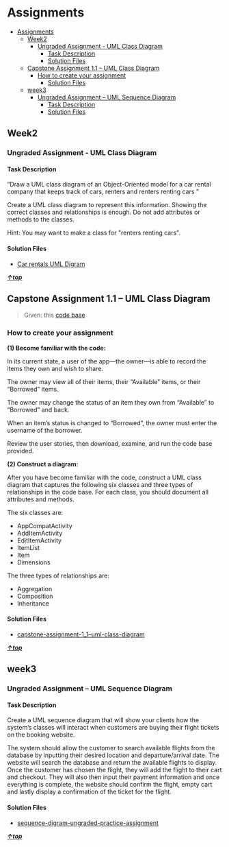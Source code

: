 # Assignments

<!-- TOC -->

- [Assignments](#assignments)
  - [Week2](#week2)
    - [Ungraded Assignment - UML Class Diagram](#ungraded-assignment---uml-class-diagram)
      - [Task Description](#task-description)
      - [Solution Files](#solution-files)
  - [Capstone Assignment 1.1 – UML Class Diagram](#capstone-assignment-11--uml-class-diagram)
    - [How to create your assignment](#how-to-create-your-assignment)
      - [Solution Files](#solution-files)
  - [week3](#week3)
    - [Ungraded Assignment – UML Sequence Diagram](#ungraded-assignment--uml-sequence-diagram)
      - [Task Description](#task-description)
      - [Solution Files](#solution-files)

<!-- /TOC -->

## Week2

### Ungraded Assignment - UML Class Diagram

#### Task Description

“Draw a UML class diagram of an Object-Oriented model for a car rental company that keeps track of cars, renters and renters renting cars ”

Create a UML class diagram to represent this information. Showing the correct classes and relationships is enough. Do not add attributes or methods to the classes.

Hint: You may want to make a class for "renters renting cars".

#### Solution Files

- [Car rentals UML Digram](./week2/car-rentals-uml-digram.pdf)

**_[&uarr;top](#assignments)_**

## Capstone Assignment 1.1 – UML Class Diagram

> Given: this [code base](./week2/capstone_assignment_materials/Y_n_-28dR8K5__tvHdfCzA_fde608d7579b432ba1e11f4ef4ac5393_SharingApp-c1-items-only-v4.zip)

### How to create your assignment

**(1) Become familiar with the code:**

In its current state, a user of the app—the owner—is able to record the items they own and wish to share.

The owner may view all of their items, their “Available” items, or their “Borrowed” items.

The owner may change the status of an item they own from “Available” to “Borrowed” and back.

When an item’s status is changed to “Borrowed”, the owner must enter the username of the borrower.

Review the user stories, then download, examine, and run the code base provided.

**(2) Construct a diagram:**

After you have become familiar with the code, construct a UML class diagram that captures the following six classes and three types of relationships in the code base. For each class, you should document all attributes and methods.

The six classes are:

- AppCompatActivity
- AddItemActivity
- EditItemActivity
- ItemList
- Item
- Dimensions

The three types of relationships are:

- Aggregation
- Composition
- Inheritance

#### Solution Files

- [capstone-assignment-1_1–uml-class-diagram](./week2/capstone-assignment-1_1–uml-class-diagram.pdf)

**_[&uarr;top](#assignments)_**

## week3

### Ungraded Assignment – UML Sequence Diagram

#### Task Description

Create a UML sequence diagram that will show your clients how the system’s classes will interact when customers are buying their flight tickets on the booking website.

The system should allow the customer to search available flights from the database by inputting their desired location and departure/arrival date. The website will search the database and return the available flights to display. Once the customer has chosen the flight, they will add the flight to their cart and checkout. They will also then input their payment information and once everything is complete, the website should confirm the flight, empty cart and lastly display a confirmation of the ticket for the flight.

#### Solution Files

- [sequence-digram-ungraded-practice-assignment](./week3/week3-sequence-digram-ungraded-practice-assignment.pdf)

**_[&uarr;top](#assignments)_**
